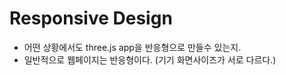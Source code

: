 # Responsive Design

- 어떤 상황에서도 three.js app을 반응형으로 만들수 있는지.
- 일반적으로 웹페이지는 반응형이다. (기기 화면사이즈가 서로 다르다.)
